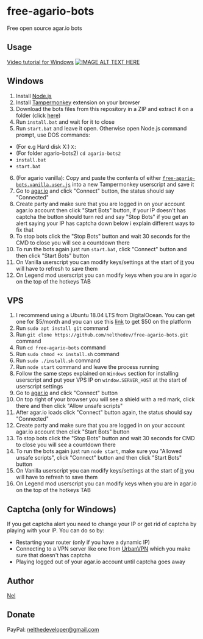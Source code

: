 # free-agario-bots
Free open source agar.io bots



## Usage
[Video tutorial for Windows](https://www.youtube.com/watch?v=CROvbjyLmS0&feature=youtu.be)
[![IMAGE ALT TEXT HERE](http://i3.ytimg.com/vi/CROvbjyLmS0/maxresdefault.jpg)](https://www.youtube.com/watch?v=YOUTUBE_VIDEO_ID_HERE)

Windows
-------
1. Install [Node.js](https://nodejs.org)
2. Install [Tampermonkey](https://chrome.google.com/webstore/detail/tampermonkey/dhdgffkkebhmkfjojejmpbldmpobfkfo) extension on your browser
3. Download the bots files from this repository in a ZIP and extract it on a folder (click [here](http://jimboy3100.github.io/ExampleScripts/agario-bots2/agario-bots.zip))
4. Run `install.bat` and wait for it to close
5. Run `start.bat` and leave it open. Otherwise open Node.js command prompt, use DOS commands:
- (For e.g Hard disk X:) `X:` 
- (For folder agario-bots2) `cd agario-bots2`
- `install.bat`
- `start.bat`
6. (For agario vanilla): Copy and paste the contents of either [`free-agario-bots.vanilla.user.js`](http://jimboy3100.github.io/ExampleScripts/agario-bots2/free-agario-bots.vanilla.user.js) into a new Tampermonkey userscript and save it
7. Go to [agar.io](https://agar.io) and click "Connect" button, the status should say "Connected"
8. Create party and make sure that you are logged in on your account agar.io account then click "Start Bots" button, if your IP doesn't has captcha the button should turn red and say "Stop Bots" if you get an alert saying your IP has captcha down below i explain different ways to fix that
9. To stop bots click the "Stop Bots" button and wait 30 seconds for the CMD to close you will see a countdown there
10. To run the bots again just run `start.bat`, click "Connect" button and then click "Start Bots" button
11. On Vanilla userscript you can modify keys/settings at the start of [it](http://jimboy3100.github.io/ExampleScripts/agario-bots2/free-agario-bots.vanilla.user.js#L11) you will have to refresh to save them
12. On Legend mod userscript you can modify keys when you are in agar.io on the top of the hotkeys TAB

VPS
-------
1. I recommend using a Ubuntu 18.04 LTS from DigitalOcean. You can get one for $5/month and you can use this [link](https://m.do.co/c/fa7a805f6e60) to get $50 on the platform
2. Run `sudo apt install git` command
3. Run `git clone https://github.com/nelthedev/free-agario-bots.git` command
4. Run `cd free-agario-bots` command
5. Run `sudo chmod +x install.sh` command
6. Run `sudo ./install.sh` command
7. Run `node start` command and leave the process running
8. Follow the same steps explained on `Windows` section for installing userscript and put your VPS IP on `window.SERVER_HOST` at the start of userscript settings
9. Go to [agar.io](https://agar.io) and click "Connect" button
10. On top right of your browser you will see a shield with a red mark, click there and then click "Allow unsafe scripts"
11. After agar.io loads click "Connect" button again, the status should say "Connected"
12. Create party and make sure that you are logged in on your account agar.io account then click "Start Bots" button
13. To stop bots click the "Stop Bots" button and wait 30 seconds for CMD to close you will see a countdown there
14. To run the bots again just run `node start`, make sure you "Allowed unsafe scripts", click "Connect" button and then click "Start Bots" button
15. On Vanilla userscript you can modify keys/settings at the start of [it](http://jimboy3100.github.io/ExampleScripts/agario-bots2/free-agario-bots.vanilla.user.js#L11) you will have to refresh to save them
16. On Legend mod userscript you can modify keys when you are in agar.io on the top of the hotkeys TAB


## Captcha (only for Windows)
If you get captcha alert you need to change your IP or get rid of captcha by playing with your IP. You can do so by:
- Restarting your router (only if you have a dynamic IP)
- Connecting to a VPN server like one from [UrbanVPN](https://www.urban-vpn.com/) which you make sure that doesn't has captcha
- Playing logged out of your agar.io account until captcha goes away

## Author
[Nel](https://github.com/nelthedev/free-agario-bots)

## Donate
PayPal: nelthedeveloper@gmail.com
